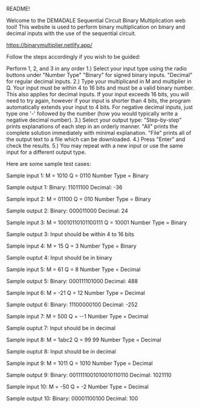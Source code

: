 README!


Welcome to the DEMADALE Sequential Circuit Binary Multiplication web tool!
This website is used to perform binary multiplication on binary and decimal inputs with the use of the sequential circuit.

https://binarymultiplier.netlify.app/

Follow the steps accordingly if you wish to be guided:


Perform 1, 2, and 3 in any order
1.) Select your input type using the radio buttons under "Number Type"
  "Binary" for signed binary inputs.
  "Decimal" for regular decimal inputs.
2.) Type your multiplicand in M and multiplier in Q.
  Your input must be within 4 to 16 bits and must be a valid binary number. This also applies for decimal inputs.
  If your input exceeds 16 bits, you will need to try again, however if your input is shorter than 4 bits, the program automatically extends your input to 4 bits.
  For negative decimal inputs, just type one '-' followed by the number (how you would typically write a negative decimal number).
3.) Select your output type:
  "Step-by-step" prints explanations of each step in an orderly manner.
  "All" prints the complete solution immediately with minimal explanation.
  "File" prints all of the output text to a file which can be downloaded.
4.) Press "Enter" and check the results.
5.) You may repeat with a new input or use the same input for a different output type.


Here are some sample test cases:

Sample input 1:
M = 1010
Q = 0110
Number Type = Binary

Sample output 1:
Binary: 11011100
Decimal: -36


Sample input 2:
M = 01100
Q = 010
Number Type = Binary

Sample output 2:
Binary: 000011000
Decimal: 24


Sample input 3:
M = 10010110101100111
Q = 10001
Number Type = Binary

Sample output 3:
Input should be within 4 to 16 bits


Sample input 4:
M = 15
Q = 3
Number Type = Binary

Sample ouptut 4:
Input should be in binary


Sample input 5:
M = 61
Q = 8
Number Type = Decimal

Sample output 5:
Binary: 000111101000
Decimal: 488


Sample input 6:
M = -21
Q = 12
Number Type = Decimal

Sample output 6:
Binary: 11100000100
Decimal: -252


Sample input 7:
M = 500
Q = --1
Number Type = Decimal

Sample ouptut 7:
Input should be in decimal


Sample input 8:
M = 1abc2
Q = 99 99
Number Type = Decimal

Sample ouptut 8:
Input should be in decimal


Sample input 9:
M = 1011
Q = 1010
Number Type = Decimal

Sample output 9:
Binary: 0011111001010010110110
Decimal: 1021110


Sample input 10:
M = -50
Q = -2
Number Type = Decimal

Sample output 10:
Binary: 00001100100
Decimal: 100
